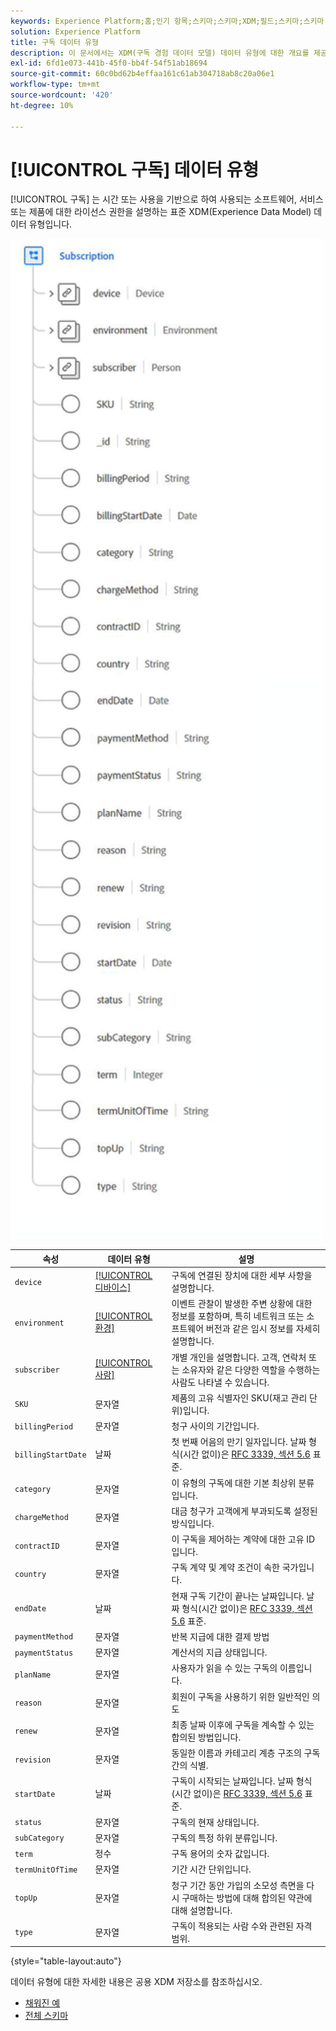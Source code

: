```yaml
---
keywords: Experience Platform;홈;인기 항목;스키마;스키마;XDM;필드;스키마;스키마;구독;데이터 유형;데이터 유형;데이터 유형;
solution: Experience Platform
title: 구독 데이터 유형
description: 이 문서에서는 XDM(구독 경험 데이터 모델) 데이터 유형에 대한 개요를 제공합니다.
exl-id: 6fd1e073-441b-45f0-bb4f-54f51ab18694
source-git-commit: 60c0bd62b4effaa161c61ab304718ab8c20a06e1
workflow-type: tm+mt
source-wordcount: '420'
ht-degree: 10%

---
```


# [!UICONTROL 구독] 데이터 유형

[!UICONTROL 구독] 는 시간 또는 사용을 기반으로 하여 사용되는 소프트웨어, 서비스 또는 제품에 대한 라이선스 권한을 설명하는 표준 XDM(Experience Data Model) 데이터 유형입니다.

<img src="../images/data-types/subscription-data-type.png" width="500" /><br />

| 속성 | 데이터 유형 | 설명 |
| --- | --- | --- |
| `device` | [[!UICONTROL 디바이스]](./device.md) | 구독에 연결된 장치에 대한 세부 사항을 설명합니다. |
| `environment` | [[!UICONTROL 환경]](./environment.md) | 이벤트 관찰이 발생한 주변 상황에 대한 정보를 포함하며, 특히 네트워크 또는 소프트웨어 버전과 같은 임시 정보를 자세히 설명합니다. |
| `subscriber` | [[!UICONTROL 사람]](./person.md) | 개별 개인을 설명합니다. 고객, 연락처 또는 소유자와 같은 다양한 역할을 수행하는 사람도 나타낼 수 있습니다. |
| `SKU` | 문자열 | 제품의 고유 식별자인 SKU(재고 관리 단위)입니다. |
| `billingPeriod` | 문자열 | 청구 사이의 기간입니다. |
| `billingStartDate` | 날짜 | 첫 번째 어음의 만기 일자입니다. 날짜 형식(시간 없이)은 [RFC 3339, 섹션 5.6](https://tools.ietf.org/html/rfc3339#section-5.6) 표준. |
| `category` | 문자열 | 이 유형의 구독에 대한 기본 최상위 분류입니다. |
| `chargeMethod` | 문자열 | 대금 청구가 고객에게 부과되도록 설정된 방식입니다. |
| `contractID` | 문자열 | 이 구독을 제어하는 계약에 대한 고유 ID입니다. |
| `country` | 문자열 | 구독 계약 및 계약 조건이 속한 국가입니다. |
| `endDate` | 날짜 | 현재 구독 기간이 끝나는 날짜입니다. 날짜 형식(시간 없이)은 [RFC 3339, 섹션 5.6](https://tools.ietf.org/html/rfc3339#section-5.6) 표준. |
| `paymentMethod` | 문자열 | 반복 지급에 대한 결제 방법 |
| `paymentStatus` | 문자열 | 계산서의 지급 상태입니다. |
| `planName` | 문자열 | 사용자가 읽을 수 있는 구독의 이름입니다. |
| `reason` | 문자열 | 회원이 구독을 사용하기 위한 일반적인 의도 |
| `renew` | 문자열 | 최종 날짜 이후에 구독을 계속할 수 있는 합의된 방법입니다. |
| `revision` | 문자열 | 동일한 이름과 카테고리 계층 구조의 구독 간의 식별. |
| `startDate` | 날짜 | 구독이 시작되는 날짜입니다. 날짜 형식(시간 없이)은 [RFC 3339, 섹션 5.6](https://tools.ietf.org/html/rfc3339#section-5.6) 표준. |
| `status` | 문자열 | 구독의 현재 상태입니다. |
| `subCategory` | 문자열 | 구독의 특정 하위 분류입니다. |
| `term` | 정수 | 구독 용어의 숫자 값입니다. |
| `termUnitOfTime` | 문자열 | 기간 시간 단위입니다. |
| `topUp` | 문자열 | 청구 기간 동안 가입의 소모성 측면을 다시 구매하는 방법에 대해 합의된 약관에 대해 설명합니다. |
| `type` | 문자열 | 구독이 적용되는 사람 수와 관련된 자격 범위. |

{style=&quot;table-layout:auto&quot;}

데이터 유형에 대한 자세한 내용은 공용 XDM 저장소를 참조하십시오.

* [채워진 예](https://github.com/adobe/xdm/blob/master/components/datatypes/industry-verticals/subscription.example.1.json)
* [전체 스키마](https://github.com/adobe/xdm/blob/master/components/datatypes/industry-verticals/subscription.schema.json)
